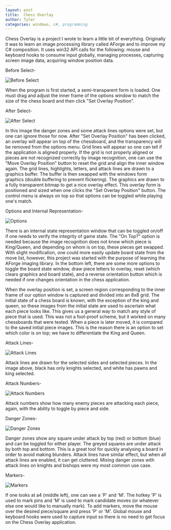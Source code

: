```yaml
---
layout: post
title:  Chess Overlay
author: Tyler
categories: windows, c#, programming
---
```


Chess Overlay is a project I wrote to learn a little bit of everything.  Originally it was to learn an image processing library called AForge and to improve my C# composition.  It uses win32 API calls for the following: mouse and keyboard hooks to consume input globally, managing processes, capturing screen image data, acquiring window position data.

Before Select-

![Before Select](../assets/portfolio-images/1-overlay-before-select.png)

When the program is first started, a semi-transparent form is loaded.  One must drag and adjust the inner frame of the options window to match the size of the chess board and then click "Set Overlay Position".

After Select-

![After Select](../assets/portfolio-images/2-overlay-after-select.png)

In this image the danger zones and some attack lines options were set, but one can ignore those for now.  After "Set Overlay Position" has been clicked, an overlay will appear on top of the chessboard, and the transparency will be removed from the options menu.  Grid lines will appear so one can tell if the application is aligned properly.  If the grid is not properly aligned or pieces are not recognized correctly by image recognition, one can use the "Move Overlay Position" button to reset the grid and align the inner window again.  The grid lines, highlights, letters, and attack lines are drawn to a graphics buffer.  The buffer is then swapped with the windows form graphics (double buffering to prevent flickering).  The graphics are drawn to a fully transparent bitmap to get a nice overlay effect.  This overlay form is positioned and sized when one clicks the "Set Overlay Position" button.  The control menu is always on top so that options can be toggled while playing one's match.

Options and Internal Representation-

![Options](../assets/portfolio-images/0-overlay-options.png)

There is an internal state representation window that can be toggled on/off if one needs to verify the integrity of game state.  The "On Top?" option is needed because the image recognition does not know which piece is King/Queen, and depending on whom is on top, these pieces get swapped.  With slight modification, one could more easily update board state from the move list, however, this project was started with the purpose of learning the AForge imaging library.  In the bottom left, there are some more options to toggle the board state window, draw piece letters to overlay, reset (which clears graphics and board state), and a reverse orientation button which is needed if one changes orientation in the chess application.

When the overlay position is set, a screen region corresponding to the inner frame of our option window is captured and divided into an 8x8 grid.  The initial state of a chess board is known, with the exception of the king and queen, so these images from the initial state are used to ascertain what each piece looks like.  This gives us a general way to match any style of piece that is used.  This was not a fool-proof scheme, but it worked on many chessboards that were tested.  When a piece is later moved, it is compared to the saved initial piece images.  This is the reason there is an option to set which color is on top; we have to differentiate the King and Queen.  

Attack Lines-

![Attack Lines](../assets/portfolio-images/3-overlay-attack-lines.png)

Attack lines are drawn for the selected sides and selected pieces.  In the image above, black has only knights selected, and white has pawns and king selected.

Attack Numbers-

![Attack Numbers](../assets/portfolio-images/4-overlay-attack-numbers.png)

Attack numbers show how many enemy pieces are attacking each piece, again, with the ability to toggle by piece and side.

Danger Zones-

![Danger Zones](../assets/portfolio-images/5-overlay-danger-zones.png)

Danger zones show any square under attack by top (red) or bottom (blue) and can be toggled for either player.  The greyed squares are under attack by both top and bottom.  This is a great tool for quickly analysing a board in order to avoid making blunders.  Attack lines have similar effect, but when all attack lines are enabled, it can get cluttered.  Mixing danger zones with attack lines on knights and bishops were my most common use case.

Markers-

![Markers](../assets/portfolio-images/6-overlay-piece-letters-and-markers.png)

If one looks at a4 (middle left), one can see a 'P' and 'M'.  The hotkey 'P' is used to mark pins and 'M' is used to mark candidate moves (or whatever else one would like to manually mark).  To add markers, move the mouse over the desired piece/square and press 'P' or 'M'.  Global mouse and keyboard hooks were used to capture input so there is no need to get focus on the Chess Overlay application.
